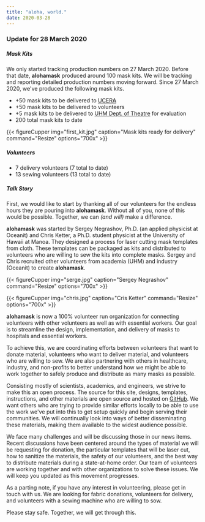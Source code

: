 ```yaml
---
title: "aloha, world."
date: 2020-03-28
---
```


### Update for 28 March 2020

##### Mask Kits

We only started tracking production numbers on 27 March 2020. Before that date, **alohamask** produced around 100 mask kits. We will be tracking and reporting detailed production numbers moving forward. Since 27 March 2020, we've produced the following mask kits.

* +50 mask kits to be delivered to [UCERA](https://uhphawaii.org/)
* +50 mask kits to be delivered to volunteers
* +5 mask kits to be delivered to [UHM Dept. of Theatre](http://manoa.hawaii.edu/liveonstage/) for evaluation
* 200 total mask kits to date

{{< figureCupper
img="first_kit.jpg" 
caption="Mask kits ready for delivery" 
command="Resize" 
options="700x" >}}

##### Volunteers
* 7 delivery volunteers (7 total to date)
* 13 sewing volunteers (13 total to date)

##### Talk Story

First, we would like to start by thanking all of our volunteers for the endless hours they are pouring into **alohamask**. Without all of you, none of this would be possible. Together, we can _(and will)_ make a difference.

**alohamask** was started by Sergey Negrashov, Ph.D. (an applied physicist at Oceanit) and Chris Ketter, a Ph.D. student physicist at the University of Hawaii at Manoa. They designed a process for laser cutting mask templates from cloth. These templates can be packaged as kits and distributed to volunteers who are willing to sew the kits into complete masks. Sergey and Chris recruited other volunteers from academia (UHM) and industry (Oceanit) to create **alohamask**.

{{< figureCupper
img="serge.jpg" 
caption="Sergey Negrashov" 
command="Resize" 
options="700x" >}}

{{< figureCupper
img="chris.jpg" 
caption="Cris Ketter" 
command="Resize" 
options="700x" >}}

**alohamask** is now a 100% volunteer run organization for connecting volunteers with other volunteers as well as with essential workers. Our goal is to streamline the design, implementation, and delivery of masks to hospitals and essential workers.

To achieve this, we are coordinating efforts between volunteers that want to donate material, volunteers who want to deliver material, and volunteers who are willing to sew. We are also partnering with others in healthcare, industry, and non-profits to better understand how we might be able to work together to safely produce and distribute as many masks as possible.

Consisting mostly of scientists, academics, and engineers, we strive to make this an open process. The source for this site, designs, templates, instructions, and other materials are open source and hosted on [GitHub](https://github.com/alohamask/). We want others who are trying to provide similar efforts locally to be able to use the work we've put into this to get setup quickly and begin serving their communities. We will continually look into ways of better disseminating these materials, making them available to the widest audience possible. 

We face many challenges and will be discussing those in our news items. Recent discussions have been centered around the types of material we will be requesting for donation, the particular templates that will be laser cut, how to sanitize the materials, the safety of our volunteers, and the best way to distribute materials during a state-at-home order. Our team of volunteers are working together and with other organizations to solve these issues. We will keep you updated as this movement progresses.

As a parting note, if you have any interest in volunteering, please get in touch with us. We are looking for fabric donations, volunteers for delivery, and volunteers with a sewing machine who are willing to sow.

Please stay safe. Together, we will get through this. 

 

